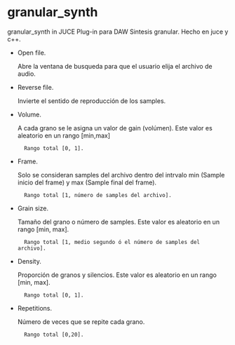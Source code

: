 # granular_synth
granular_synth in JUCE
Plug-in para DAW Sintesis granular.
Hecho en juce y c++.

- Open file.

    Abre la ventana de busqueda para que el usuario elija el archivo de audio.
    
- Reverse file.

    Invierte el sentido de reproducción de los samples.
    
- Volume.

    A cada grano se le asigna un valor de gain (volúmen). Este valor es aleatorio en un rango [min,max]
      
        Rango total [0, 1].
    
- Frame.

    Solo se consideran samples del archivo dentro del intrvalo min (Sample inicio del frame) y max (Sample final del frame).

        Rango total [1, número de samples del archivo].
      
- Grain size.

    Tamaño del grano o número de samples. Este valor es aleatorio en un rango [min, max].

        Rango total [1, medio segundo ó el número de samples del archivo].

- Density.

    Proporción de granos y silencios. Este valor es aleatorio en un rango [min, max].
      
        Rango total [0, 1].
        
- Repetitions.

    Número de veces que se repite cada grano.
    
        Rango total [0,20].
